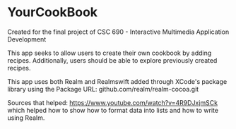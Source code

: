 # YourCookBook
Created for the final project of CSC 690 - Interactive Multimedia Application Development

This app seeks to allow users to create their own cookbook by adding recipes. Additionally, users should be able to explore previously created recipes.

This app uses both Realm and Realmswift added through XCode's package library using the Package URL: github.com/realm/realm-cocoa.git

Sources that helped: https://www.youtube.com/watch?v=4R9DJxjmSCk which helped how to show how to format data into lists and how to write using Realm.
